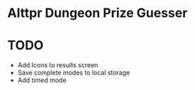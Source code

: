 # Alttpr Dungeon Prize Guesser

# TODO
* Add Icons to results screen
* Save complete modes to local storage
* Add timed mode
